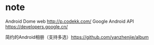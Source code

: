 # note

Android Dome web http://p.codekk.com/
Google Android API https://developers.google.cn/

简约的Android相册（支持多选）https://github.com/yanzhenjie/album
